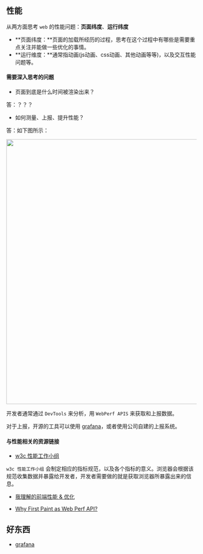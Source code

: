## 性能

从两方面思考 `web` 的性能问题：**页面纬度**、**运行纬度**

* **页面纬度：**页面的加载所经历的过程，思考在这个过程中有哪些是需要重点关注并能做一些优化的事情。
* **运行维度：**通常指动画(js动画、css动画、其他动画等等)，以及交互性能问题等。

#### 需要深入思考的问题

* 页面到底是什么时间被渲染出来？

答：？？？

* 如何测量、上报、提升性能？

答：如下图所示：

<img src="/asset/img/perf.jpeg" width="700"/>

开发者通常通过 `DevTools` 来分析，用 `WebPerf APIS` 来获取和上报数据。

对于上报，开源的工具可以使用 [grafana](https://github.com/grafana/grafana)，或者使用公司自建的上报系统。



#### 与性能相关的资源链接

* [w3c 性能工作小组](https://github.com/w3c/web-performance)

`w3c 性能工作小组` 会制定相应的指标规范，以及各个指标的意义。浏览器会根据该规范收集数据并暴露给开发者，开发者需要做的就是获取浏览器所暴露出来的信息。

* [我理解的前端性能 & 优化](https://zhuanlan.zhihu.com/p/33825610)

* [Why First Paint as Web Perf API?](https://docs.google.com/document/d/1wdxSXo_jctZjdPaJeTtYYFF-rLtUFxrU72_7h9qbQaM/edit)

## 好东西

* [grafana](https://github.com/grafana/grafana)